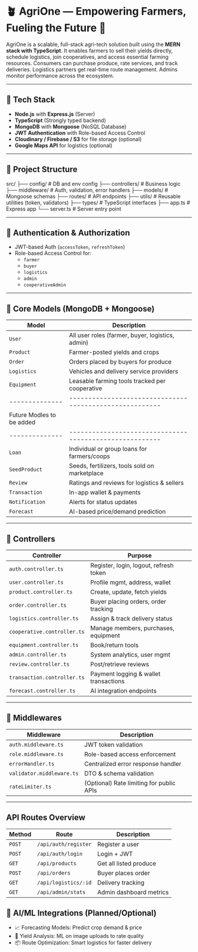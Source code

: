 # 🪴 AgriOne — Empowering Farmers, Fueling the Future 🚜

AgriOne is a scalable, full-stack agri-tech solution built using the **MERN stack with TypeScript**. It enables farmers to sell their yields directly, schedule logistics, join cooperatives, and access essential farming resources. Consumers can purchase produce, rate services, and track deliveries. Logistics partners get real-time route management. Admins monitor performance across the ecosystem.

---

## 🚀 Tech Stack

- **Node.js** with **Express.js** (Server)
- **TypeScript** (Strongly typed backend)
- **MongoDB** with **Mongoose** (NoSQL Database)
- **JWT Authentication** with Role-based Access Control
- **Cloudinary / Firebase / S3** for file storage (optional)
- **Google Maps API** for logistics (optional)

---

## 📁 Project Structure

src/
├── config/ # DB and env config
├── controllers/ # Business logic
├── middleware/ # Auth, validation, error handlers
├── models/ # Mongoose schemas
├── routes/ # API endpoints
├── utils/ # Reusable utilities (token, validators)
├── types/ # TypeScript interfaces
├── app.ts # Express app
└── server.ts # Server entry point


---

## 🔐 Authentication & Authorization

- JWT-based Auth (`accessToken`, `refreshToken`)
- Role-based Access Control for:
  - `farmer`
  - `buyer`
  - `logistics`
  - `admin`
  - `cooperativeAdmin`

---

## 🧠 Core Models (MongoDB + Mongoose)

| Model        | Description                                           |
|--------------|-------------------------------------------------------|
| `User`       | All user roles (farmer, buyer, logistics, admin)     |
| `Product`    | Farmer-posted yields and crops                       |
| `Order`      | Orders placed by buyers for produce                  |
| `Logistics`  | Vehicles and delivery service providers              |
| `Equipment`  | Leasable farming tools tracked per cooperative       |
|--------------|-------------------------------------------------------|
| Future Modles to be added                                            |
|--------------|-------------------------------------------------------|
| `Loan`       | Individual or group loans for farmers/coops          |
| `SeedProduct`| Seeds, fertilizers, tools sold on marketplace        |
| `Review`     | Ratings and reviews for logistics & sellers          |
| `Transaction`| In-app wallet & payments                             |
| `Notification`| Alerts for status updates                           |
| `Forecast`   | AI-based price/demand prediction                     |

---

## 🧠 Controllers

| Controller      | Purpose                                               |
|------------------|-------------------------------------------------------|
| `auth.controller.ts` | Register, login, logout, refresh token            |
| `user.controller.ts` | Profile mgmt, address, wallet                     |
| `product.controller.ts` | Create, update, fetch yields                   |
| `order.controller.ts` | Buyer placing orders, order tracking             |
| `logistics.controller.ts` | Assign & track delivery status              |
| `cooperative.controller.ts` | Manage members, purchases, equipment      |
| `equipment.controller.ts` | Book/return tools                            |
| `admin.controller.ts` | System analytics, user mgmt                     |
| `review.controller.ts` | Post/retrieve reviews                          |
| `transaction.controller.ts` | Payment logging & wallet transactions    |
| `forecast.controller.ts` | AI integration endpoints                     |

---

## 🔰 Middlewares

| Middleware         | Description                                     |
|-------------------|-------------------------------------------------|
| `auth.middleware.ts` | JWT token validation                          |
| `role.middleware.ts` | Role-based access enforcement                  |
| `errorHandler.ts`     | Centralized error response handler           |
| `validator.middleware.ts` | DTO & schema validation                  |
| `rateLimiter.ts`       | (Optional) Rate limiting for public APIs    |

---


## API Routes Overview

| Method | Route                | Description             |
| ------ | -------------------- | ----------------------- |
| `POST` | `/api/auth/register` | Register a user         |
| `POST` | `/api/auth/login`    | Login + JWT             |
| `GET`  | `/api/products`      | Get all listed produce  |
| `POST` | `/api/orders`        | Buyer places order      |
| `GET`  | `/api/logistics/:id` | Delivery tracking       |
| `GET`  | `/api/admin/stats`   | Admin dashboard metrics |

## 🔮 AI/ML Integrations (Planned/Optional)
 - 📈 Forecasting Models: Predict crop demand & price
 - 🎯 Yield Analysis: ML on image uploads to rate quality
 - 📦 Route Optimization: Smart logistics for faster delivery